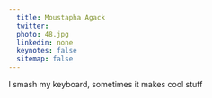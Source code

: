 ```yaml
---
  title: Moustapha Agack
  twitter: 
  photo: 48.jpg
  linkedin: none
  keynotes: false
  sitemap: false
---
```

I smash my keyboard, sometimes it makes cool stuff
